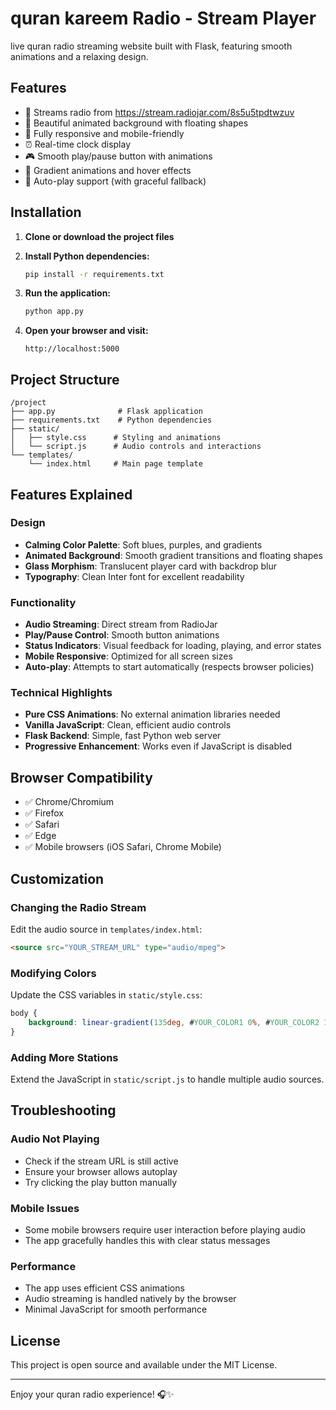 # quran kareem Radio -  Stream Player

live quran radio streaming website built with Flask, featuring smooth animations and a relaxing design.

## Features

- 🎵 Streams radio from https://stream.radiojar.com/8s5u5tpdtwzuv
- 🎨 Beautiful animated background with floating shapes
- 📱 Fully responsive and mobile-friendly
- ⏰ Real-time clock display
- 🎮 Smooth play/pause button with animations
- 🌊 Gradient animations and hover effects
- 🔄 Auto-play support (with graceful fallback)

## Installation

1. **Clone or download the project files**

2. **Install Python dependencies:**
   ```bash
   pip install -r requirements.txt
   ```

3. **Run the application:**
   ```bash
   python app.py
   ```

4. **Open your browser and visit:**
   ```
   http://localhost:5000
   ```

## Project Structure

```
/project
├── app.py              # Flask application
├── requirements.txt    # Python dependencies
├── static/
│   ├── style.css      # Styling and animations
│   └── script.js      # Audio controls and interactions
└── templates/
    └── index.html     # Main page template
```

## Features Explained

### Design
- **Calming Color Palette**: Soft blues, purples, and gradients
- **Animated Background**: Smooth gradient transitions and floating shapes
- **Glass Morphism**: Translucent player card with backdrop blur
- **Typography**: Clean Inter font for excellent readability

### Functionality
- **Audio Streaming**: Direct stream from RadioJar
- **Play/Pause Control**: Smooth button animations
- **Status Indicators**: Visual feedback for loading, playing, and error states
- **Mobile Responsive**: Optimized for all screen sizes
- **Auto-play**: Attempts to start automatically (respects browser policies)

### Technical Highlights
- **Pure CSS Animations**: No external animation libraries needed
- **Vanilla JavaScript**: Clean, efficient audio controls
- **Flask Backend**: Simple, fast Python web server
- **Progressive Enhancement**: Works even if JavaScript is disabled

## Browser Compatibility

- ✅ Chrome/Chromium
- ✅ Firefox
- ✅ Safari
- ✅ Edge
- ✅ Mobile browsers (iOS Safari, Chrome Mobile)

## Customization

### Changing the Radio Stream
Edit the audio source in `templates/index.html`:
```html
<source src="YOUR_STREAM_URL" type="audio/mpeg">
```

### Modifying Colors
Update the CSS variables in `static/style.css`:
```css
body {
    background: linear-gradient(135deg, #YOUR_COLOR1 0%, #YOUR_COLOR2 100%);
}
```

### Adding More Stations
Extend the JavaScript in `static/script.js` to handle multiple audio sources.

## Troubleshooting

### Audio Not Playing
- Check if the stream URL is still active
- Ensure your browser allows autoplay
- Try clicking the play button manually

### Mobile Issues
- Some mobile browsers require user interaction before playing audio
- The app gracefully handles this with clear status messages

### Performance
- The app uses efficient CSS animations
- Audio streaming is handled natively by the browser
- Minimal JavaScript for smooth performance

## License

This project is open source and available under the MIT License.

---

Enjoy your quran radio experience! 🎧✨ 
